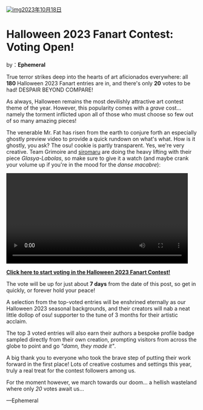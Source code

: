 [![img](https://i.ppy.sh/6c864552a2ddfa288315bec9f7a914af144df31a/68747470733a2f2f6173736574732e7070792e73682f636f6e74657374732f3138362f6865616465722e6a7067)2023年10月18日](https://osu.ppy.sh/home/news/2023-10-18-halloween-2023-fanart-voting-open)

# Halloween 2023 Fanart Contest: Voting Open!

by：**Ephemeral**

True terror strikes deep into the hearts of art aficionados everywhere: all **180** Halloween 2023 Fanart entries are in, and there's only **20** votes to be had! DESPAIR BEYOND COMPARE!

As always, Halloween remains the most devilishly attractive art contest theme of the year. However, this popularity comes with a *grave* cost... namely the torment inflicted upon all of those who must choose so few out of so many amazing pieces!

The venerable Mr. Fat has risen from the earth to conjure forth an especially ghostly preview video to provide a quick rundown on what's what. How is it ghostly, you ask? The osu! cookie is partly transparent. Yes, we're very creative. Team Grimoire and [siromaru](https://osu.ppy.sh/beatmaps/artists/226) are doing the heavy lifting with their piece *Glasya-Labolas*, so make sure to give it a watch (and maybe crank your volume up if you're in the mood for the *danse macabre*):

<video width="95%" controls="" style="box-sizing: border-box; display: inline-block; vertical-align: baseline; max-width: 100%;" src="https://assets.ppy.sh/contests/186/entries_showcase.mp4?2023"></video>

[**Click here to start voting in the Halloween 2023 Fanart Contest!**](https://osu.ppy.sh/community/contests/186)

The vote will be up for just about **7 days** from the date of this post, so get in quickly, or forever hold your peace!

A selection from the top-voted entries will be enshrined eternally as our Halloween 2023 seasonal backgrounds, and their creators will nab a neat little dollop of osu! supporter to the tune of 3 months for their artistic acclaim.

The top 3 voted entries will also earn their authors a bespoke profile badge sampled directly from their own creation, prompting visitors from across the globe to point and go *"damn, they made it"*.

A big thank you to everyone who took the brave step of putting their work forward in the first place! Lots of creative costumes and settings this year, truly a real treat for the contest followers among us.

For the moment however, we march towards our doom... a hellish wasteland where only *20* votes await us...

—Ephemeral